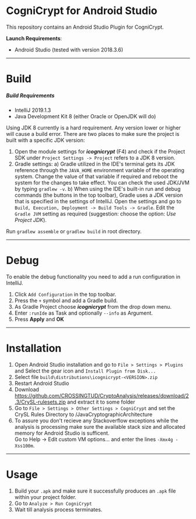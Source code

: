 # CogniCrypt for Android Studio

This repository contains an Android Studio Plugin for CogniCrypt.

**Launch Requirements**:
- Android Studio (tested with version 2018.3.6)

---

# Build 

##### Build Requirements
- IntelliJ  2019.1.3
- Java Development Kit 8 (either Oracle or OpenJDK will do)

Using JDK 8 currently is a hard requirement. Any version lower or higher will cause a build error. There are two places to make sure the project is built with a specific JDK version:

1. Open the module settings for ***icognicrypt*** (F4) and check if the Project SDK under `Project Settings -> Project` refers to a JDK 8 version.
2. Gradle settings:
    a) Gradle utilized in the IDE's terminal gets its JDK reference through the `JAVA_HOME` environment variable of the operating system. Change the value of that variable if required and reboot the system for the changes to take effect. You can check the used JDK/JVM by typing `gradlew -v`.
    b) When using the IDE's built-in run and debug commands (the buttons in the top toolbar), Gradle uses a JDK version that is specified in the settings of IntelliJ. Open the settings and go to `Build, Execution, Deployment -> Build Tools -> Gradle`. Edit the `Gradle JVM` setting as required (suggestion: choose the option: *Use Project JDK*).

Run `gradlew assemble`  or `gradlew build` in root directory.

---

# Debug

To enable the debug functionality you need to add a run configuration in IntelliJ.
1. Click `Add Configuration` in the top toolbar.
2. Press the `+` symbol and add a Gradle build.
3. As Gradle Project choose ***icognicrypt*** from the drop down menu.
4. Enter `:runIde` as Task and optionally `--info` as Argument.
5. Press **Apply** and **OK**

---

# Installation

1. Open Android Studio installation and go to `File > Settings > Plugins` and Select the gear icon and `Install Plugin from Disk...`
2. Select file `build\distributions\icognicrypt-<VERSION>.zip`
3. Restart Android Studio
4. Download https://github.com/CROSSINGTUD/CryptoAnalysis/releases/download/2.3/CrySL-rulesets.zip and extract it to some folder <CRYSL-RULES>
5. Go to `File > Settings > Other Settings > CogniCrypt` and set the CrySL Rules Directory to <CRYSL-RULES>/JavaCryptographicArchitecture
6. To assure you don't recieve any Stackoverflow exceptions while the analysis is processing make sure the available stack size and allocated memory for Android Studio is sufficent.  
 Go to Help -> Edit custom VM options... and enter the lines `-Xmx4g -Xss100m`.

---

# Usage

1. Build your `.apk` and make sure it successfully produces an `.apk` file within your project folder.
2. Go to `Analyze > Run CogniCrypt`
3. Wait till analysis process terminates.
